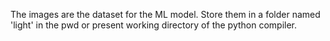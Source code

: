 The images are the dataset for the ML model. Store them in a folder named 'light' in the pwd or present working directory of the python compiler.

<!---
SudarshanaSRao/SudarshanaSRao is a ✨ special ✨ repository because its `README.md` (this file) appears on your GitHub profile.
You can click the Preview link to take a look at your changes.
--->
